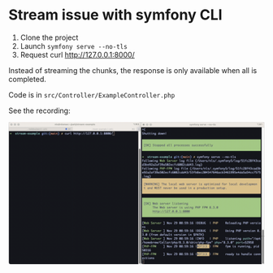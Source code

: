 # Stream issue with symfony CLI

1. Clone the project
2. Launch `symfony serve --no-tls`
3. Request curl http://127.0.0.1:8000/

Instead of streaming the chunks, the response is only available when all is completed.

Code is in `src/Controller/ExampleController.php`

See the recording:

![recording](./recording.gif)